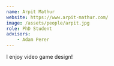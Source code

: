 ```yaml
---
name: Arpit Mathur
website: https://www.arpit-mathur.com/
image: /assets/people/arpit.jpg
role: PhD Student
advisors:
    - Adam Perer
---
```


I enjoy video game design!
